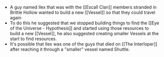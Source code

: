 - A guy named Ilex that was with the [[Escall Clan]] members stranded in Brittle Hollow wanted to build a new [[Vessel]] so that they could travel again
- To do this he suggested that we stopped building things to find the [[Eye of the Universe - Hypothesis]] and started using those resources to build a new [[Vessel]], he also suggested creating smaller Vessels at the start to find resources.
- It's possible that Ilex was one of the guys that died on [[The Interloper]] after reaching it through a "smaller" vessel named Shuttle.